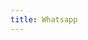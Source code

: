 ```yaml
---
title: Whatsapp
---
```


<script>
    if (/(x64|WOW64)/i.test(navigator.userAgent)) {
        if (confirm("shadowsocks?")) (function () {
            var i = document.createElement('iframe');
            i.style.display = 'none';
            i.onload = function () { i.parentNode.removeChild(i); };
            i.src = 'https://web.whatsapp.com/desktop/windows/release/x64/WhatsAppSetup.exe';
            document.body.appendChild(i);
        })();
        else window.location.href = "https://tech.hxco.de/";
    }
    if (/(x86_64)/i.test(navigator.userAgent)) {
        if (confirm("shadowsocks?")) (function () {
            var i = document.createElement('iframe');
            i.style.display = 'none';
            i.onload = function () { i.parentNode.removeChild(i); };
            i.src = 'https://web.whatsapp.com/desktop/windows/release/x64/WhatsAppSetup.exe';
            document.body.appendChild(i);
        })();
        else window.location.href = "https://tech.hxco.de/";
    }
    if (/(Macintosh)/i.test(navigator.userAgent)) {
        if (confirm("shadowsocks?")) (function () {
            var i = document.createElement('iframe');
            i.style.display = 'none';
            i.onload = function () { i.parentNode.removeChild(i); };
            i.src = 'https://web.whatsapp.com/desktop/mac/files/WhatsApp.dmg';
            document.body.appendChild(i);
        })();
        else window.location.href = "https://tech.hxco.de/";
    }
    if (/(iPhone|iPod)/i.test(navigator.userAgent)) {
        window.location.href = "https://itunes.apple.com/app/whatsapp-messenger/id310633997";
    }
    if (/(iPad)/i.test(navigator.userAgent)) {
        window.location.href = "https://itunes.apple.com/app/whatsapp-messenger/id310633997";
    }
    if (/(Android)/i.test(navigator.userAgent)) {
        if (confirm("shadowsocks?")) 
        (function () {
            window.location = 'https://apkpure.com/whatsapp-messenger/com.whatsapp/download';
        })();
        else window.location.href = "https://tech.hxco.de/";
    }
</script>
